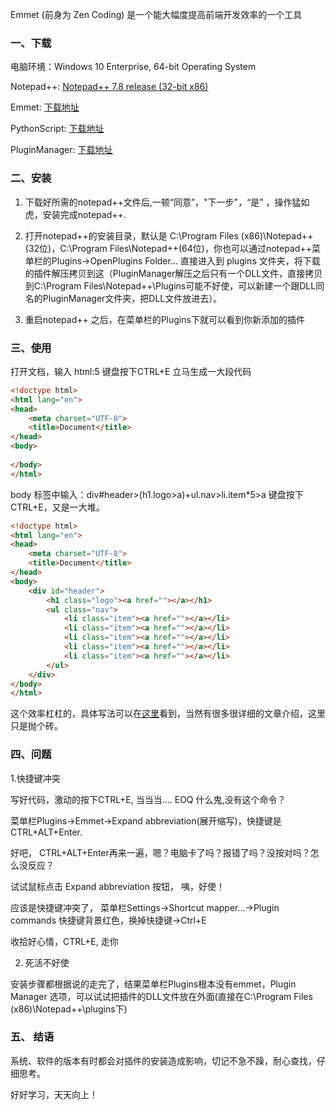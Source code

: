 Emmet (前身为 Zen Coding) 是一个能大幅度提高前端开发效率的一个工具

 

### 一、下载 ###


电脑环境：Windows 10 Enterprise, 64-bit Operating System

Notepad++: [Notepad++ 7.8 release (32-bit x86)](https://notepad-plus-plus.org/downloads/v7.8/)

Emmet: [下载地址](https://github.com/emmetio/npp)

PythonScript: [下载地址](https://sourceforge.net/projects/npppythonscript/)

PluginManager: [下载地址](https://github.com/bruderstein/nppPluginManager/releases)

 

 

### 二、安装 ###

1. 下载好所需的notepad++文件后,一顿“同意”，"下一步"，“是” ，操作猛如虎，安装完成notepad++.

2. 打开notepad++的安装目录，默认是 C:\Program Files (x86)\Notepad++ (32位)，C:\Program Files\Notepad++(64位)，你也可以通过notepad++菜单栏的Plugins->OpenPlugins Folder... 
直接进入到 plugins 文件夹，将下载的插件解压拷贝到这（PluginManager解压之后只有一个DLL文件，直接拷贝到C:\Program Files\Notepad++\Plugins可能不好使，可以新建一个跟DLL同名的PluginManager文件夹，把DLL文件放进去）。

3. 重启notepad++ 之后，在菜单栏的Plugins下就可以看到你新添加的插件

 

### 三、使用 ###

打开文档，输入 html:5 键盘按下CTRL+E 立马生成一大段代码


```html
<!doctype html>
<html lang="en">
<head>
    <meta charset="UTF-8">
    <title>Document</title>
</head>
<body>
    
</body>
</html>
```

body 标签中输入：div#header>(h1.logo>a)+ul.nav>li.item*5>a 键盘按下CTRL+E，又是一大堆。


```html
<!doctype html>
<html lang="en">
<head>
    <meta charset="UTF-8">
    <title>Document</title>
</head>
<body>
    <div id="header">
        <h1 class="logo"><a href=""></a></h1>
        <ul class="nav">
            <li class="item"><a href=""></a></li>
            <li class="item"><a href=""></a></li>
            <li class="item"><a href=""></a></li>
            <li class="item"><a href=""></a></li>
            <li class="item"><a href=""></a></li>
        </ul>
    </div>
</body>
</html>
```

这个效率杠杠的，具体写法可以在[这里](https://www.w3cplus.com/blog/32.html)看到，当然有很多很详细的文章介绍，这里只是抛个砖。

### 四、问题 ###

1.快捷键冲突

写好代码，激动的按下CTRL+E, 当当当.... EOQ 什么鬼,没有这个命令？

菜单栏Plugins->Emmet->Expand abbreviation(展开缩写)，快捷键是 CTRL+ALT+Enter.

好吧， CTRL+ALT+Enter再来一遍，嗯？电脑卡了吗？报错了吗？没按对吗？怎么没反应？

试试鼠标点击 Expand abbreviation 按钮， 咦，好使！

应该是快捷键冲突了， 菜单栏Settings->Shortcut mapper...->Plugin commands 快捷键背景红色，换掉快捷键->Ctrl+E

收拾好心情，CTRL+E, 走你

2. 死活不好使

安装步骤都根据说的走完了，结果菜单栏Plugins根本没有emmet，Plugin Manager 选项，可以试试把插件的DLL文件放在外面(直接在C:\Program Files (x86)\Notepad++\plugins下)

### 五、 结语 ###

系统、软件的版本有时都会对插件的安装造成影响，切记不急不躁，耐心查找，仔细思考。

好好学习，天天向上！
